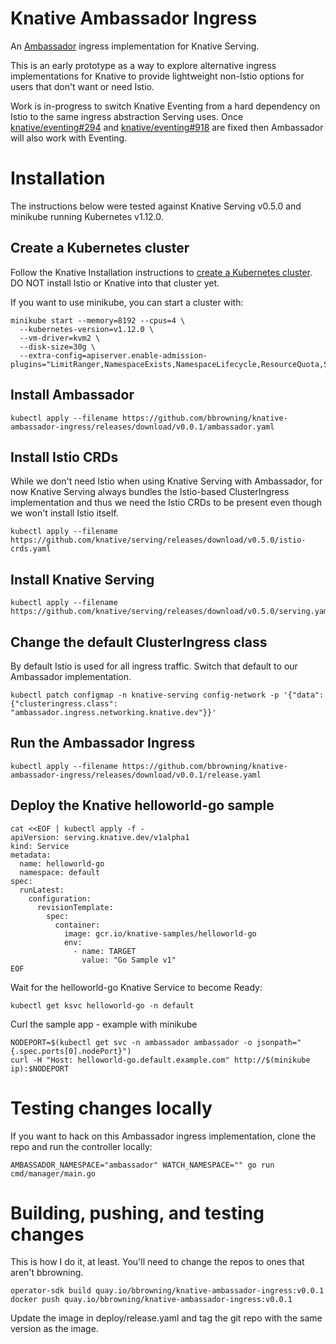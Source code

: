 # Knative Ambassador Ingress

An [Ambassador](https://getambassador.io) ingress implementation for
Knative Serving.

This is an early prototype as a way to explore alternative ingress
implementations for Knative to provide lightweight non-Istio options
for users that don't want or need Istio.

Work is in-progress to switch Knative Eventing from a hard dependency
on Istio to the same ingress abstraction Serving uses. Once
[knative/eventing#294](https://github.com/knative/eventing/issues/294)
and
[knative/eventing#918](https://github.com/knative/eventing/issues/918)
are fixed then Ambassador will also work with Eventing.

# Installation

The instructions below were tested against Knative Serving v0.5.0 and
minikube running Kubernetes v1.12.0.

## Create a Kubernetes cluster

Follow the Knative Installation instructions to [create a Kubernetes
cluster](https://www.knative.dev/docs/install/). DO NOT install Istio
or Knative into that cluster yet.

If you want to use minikube, you can start a cluster with:

```shell
minikube start --memory=8192 --cpus=4 \
  --kubernetes-version=v1.12.0 \
  --vm-driver=kvm2 \
  --disk-size=30g \
  --extra-config=apiserver.enable-admission-plugins="LimitRanger,NamespaceExists,NamespaceLifecycle,ResourceQuota,ServiceAccount,DefaultStorageClass,MutatingAdmissionWebhook"
```

## Install Ambassador

```shell
kubectl apply --filename https://github.com/bbrowning/knative-ambassador-ingress/releases/download/v0.0.1/ambassador.yaml
```

## Install Istio CRDs

While we don't need Istio when using Knative Serving with Ambassador,
for now Knative Serving always bundles the Istio-based ClusterIngress
implementation and thus we need the Istio CRDs to be present even
though we won't install Istio itself.

```shell
kubectl apply --filename https://github.com/knative/serving/releases/download/v0.5.0/istio-crds.yaml
```

## Install Knative Serving

```shell
kubectl apply --filename https://github.com/knative/serving/releases/download/v0.5.0/serving.yaml
```

## Change the default ClusterIngress class

By default Istio is used for all ingress traffic. Switch that default
to our Ambassador implementation.

```shell
kubectl patch configmap -n knative-serving config-network -p '{"data": {"clusteringress.class": "ambassador.ingress.networking.knative.dev"}}'
```

## Run the Ambassador Ingress

```shell
kubectl apply --filename https://github.com/bbrowning/knative-ambassador-ingress/releases/download/v0.0.1/release.yaml
```

## Deploy the Knative helloworld-go sample

```shell
cat <<EOF | kubectl apply -f -
apiVersion: serving.knative.dev/v1alpha1
kind: Service
metadata:
  name: helloworld-go
  namespace: default
spec:
  runLatest:
    configuration:
      revisionTemplate:
        spec:
          container:
            image: gcr.io/knative-samples/helloworld-go
            env:
              - name: TARGET
                value: "Go Sample v1"
EOF
```

Wait for the helloworld-go Knative Service to become Ready:
```shell
kubectl get ksvc helloworld-go -n default
```

Curl the sample app - example with minikube
```shell
NODEPORT=$(kubectl get svc -n ambassador ambassador -o jsonpath="{.spec.ports[0].nodePort}")
curl -H "Host: helloworld-go.default.example.com" http://$(minikube ip):$NODEPORT
```

# Testing changes locally

If you want to hack on this Ambassador ingress implementation, clone
the repo and run the controller locally:

```shell
AMBASSADOR_NAMESPACE="ambassador" WATCH_NAMESPACE="" go run cmd/manager/main.go
```

# Building, pushing, and testing changes

This is how I do it, at least. You'll need to change the repos to ones
that aren't bbrowning.

```shell
operator-sdk build quay.io/bbrowning/knative-ambassador-ingress:v0.0.1
docker push quay.io/bbrowning/knative-ambassador-ingress:v0.0.1
```

Update the image in deploy/release.yaml and tag the git repo with the
same version as the image.
